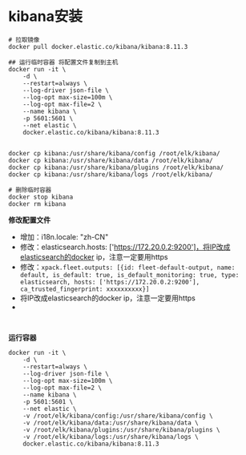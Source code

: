 # kibana安装

```shell
# 拉取镜像
docker pull docker.elastic.co/kibana/kibana:8.11.3

## 运行临时容器 将配置文件复制到主机
docker run -it \
	-d \
	--restart=always \
	--log-driver json-file \
	--log-opt max-size=100m \
	--log-opt max-file=2 \
	--name kibana \
	-p 5601:5601 \
	--net elastic \
	docker.elastic.co/kibana/kibana:8.11.3
	
	
docker cp kibana:/usr/share/kibana/config /root/elk/kibana/
docker cp kibana:/usr/share/kibana/data /root/elk/kibana/
docker cp kibana:/usr/share/kibana/plugins /root/elk/kibana/
docker cp kibana:/usr/share/kibana/logs /root/elk/kibana/

# 删除临时容器
docker stop kibana
docker rm kibana
```

**修改配置文件**
* 增加：i18n.locale: "zh-CN"
* 修改：elasticsearch.hosts: ['https://172.20.0.2:9200']，将IP改成elasticsearch的docker ip，注意一定要用https
* 修改：`xpack.fleet.outputs: [{id: fleet-default-output, name: default, is_default: true, is_default_monitoring: true, type: elasticsearch, hosts: ['https://172.20.0.2:9200'], ca_trusted_fingerprint: xxxxxxxxxx}]`
* 将IP改成elasticsearch的docker ip，注意一定要用https
* 
```shell


```

**运行容器**
```shell
docker run -it \
	-d \
	--restart=always \
	--log-driver json-file \
	--log-opt max-size=100m \
	--log-opt max-file=2 \
	--name kibana \
	-p 5601:5601 \
	--net elastic \
	-v /root/elk/kibana/config:/usr/share/kibana/config \
	-v /root/elk/kibana/data:/usr/share/kibana/data \
	-v /root/elk/kibana/plugins:/usr/share/kibana/plugins \
	-v /root/elk/kibana/logs:/usr/share/kibana/logs \
	docker.elastic.co/kibana/kibana:8.11.3
```